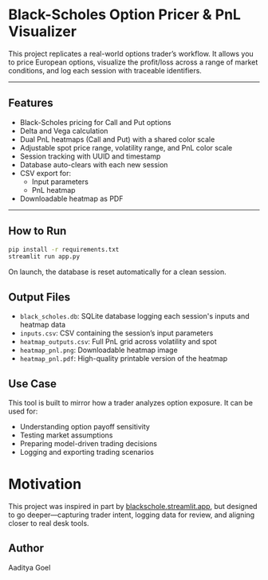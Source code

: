 # Black-Scholes Option Pricer & PnL Visualizer

This project replicates a real-world options trader’s workflow. It allows you to price European options, visualize the profit/loss across a range of market conditions, and log each session with traceable identifiers.

---

## Features

- Black-Scholes pricing for Call and Put options
- Delta and Vega calculation
- Dual PnL heatmaps (Call and Put) with a shared color scale
- Adjustable spot price range, volatility range, and PnL color scale
- Session tracking with UUID and timestamp
- Database auto-clears with each new session
- CSV export for:
  - Input parameters
  - PnL heatmap
- Downloadable heatmap as PDF

---

## How to Run

```bash
pip install -r requirements.txt
streamlit run app.py
```

On launch, the database is reset automatically for a clean session.

## Output Files

- `black_scholes.db`: SQLite database logging each session's inputs and heatmap data
- `inputs.csv`: CSV containing the session’s input parameters
- `heatmap_outputs.csv`: Full PnL grid across volatility and spot
- `heatmap_pnl.png`: Downloadable heatmap image
- `heatmap_pnl.pdf`: High-quality printable version of the heatmap

## Use Case

This tool is built to mirror how a trader analyzes option exposure. It can be used for:

- Understanding option payoff sensitivity
- Testing market assumptions
- Preparing model-driven trading decisions
- Logging and exporting trading scenarios

# Motivation

This project was inspired in part by [blackschole.streamlit.app](https://blackschole.streamlit.app/), but designed to go deeper—capturing trader intent, logging data for review, and aligning closer to real desk tools.

## Author

Aaditya Goel
